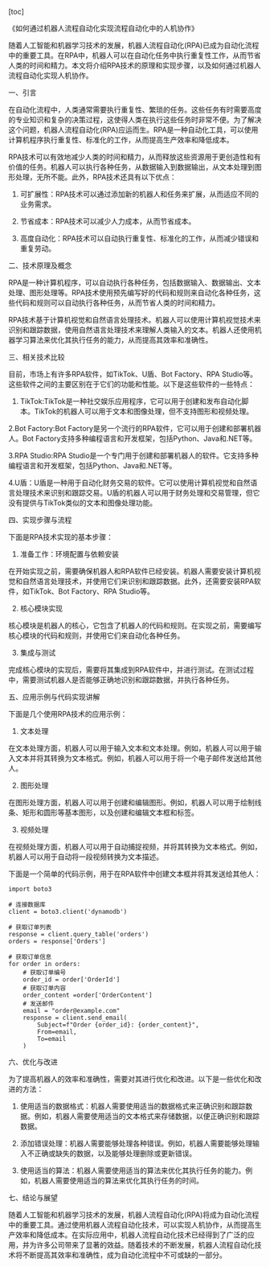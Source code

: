 
[toc]                    
                
                
《如何通过机器人流程自动化实现流程自动化中的人机协作》

随着人工智能和机器学习技术的发展，机器人流程自动化(RPA)已成为自动化流程中的重要工具。在RPA中，机器人可以在自动化任务中执行重复性工作，从而节省人类的时间和精力。本文将介绍RPA技术的原理和实现步骤，以及如何通过机器人流程自动化实现人机协作。

一、引言

在自动化流程中，人类通常需要执行重复性、繁琐的任务。这些任务有时需要高度的专业知识和复杂的决策过程，这使得人类在执行这些任务时非常不便。为了解决这个问题，机器人流程自动化(RPA)应运而生。RPA是一种自动化工具，可以使用计算机程序执行重复性、标准化的工作，从而提高生产效率和降低成本。

RPA技术可以有效地减少人类的时间和精力，从而释放这些资源用于更创造性和有价值的任务。机器人可以执行各种任务，从数据输入到数据输出，从文本处理到图形处理，无所不能。此外，RPA技术还具有以下优点：

1. 可扩展性：RPA技术可以通过添加新的机器人和任务来扩展，从而适应不同的业务需求。

2. 节省成本：RPA技术可以减少人力成本，从而节省成本。

3. 高度自动化：RPA技术可以自动执行重复性、标准化的工作，从而减少错误和重复劳动。

二、技术原理及概念

RPA是一种计算机程序，可以自动执行各种任务，包括数据输入、数据输出、文本处理、图形处理等。RPA技术使用预先编写好的代码和规则来自动化各种任务，这些代码和规则可以自动执行各种任务，从而节省人类的时间和精力。

RPA技术基于计算机视觉和自然语言处理技术。机器人可以使用计算机视觉技术来识别和跟踪数据，使用自然语言处理技术来理解人类输入的文本。机器人还使用机器学习算法来优化其执行任务的能力，从而提高其效率和准确性。

三、相关技术比较

目前，市场上有许多RPA软件，如TikTok、U盾、Bot Factory、RPA Studio等。这些软件之间的主要区别在于它们的功能和性能。以下是这些软件的一些特点：

1. TikTok:TikTok是一种社交娱乐应用程序，它可以用于创建和发布自动化脚本。TikTok的机器人可以用于文本和图像处理，但不支持图形和视频处理。

2.Bot Factory:Bot Factory是另一个流行的RPA软件，它可以用于创建和部署机器人。Bot Factory支持多种编程语言和开发框架，包括Python、Java和.NET等。

3.RPA Studio:RPA Studio是一个专门用于创建和部署机器人的软件。它支持多种编程语言和开发框架，包括Python、Java和.NET等。

4.U盾：U盾是一种用于自动化财务交易的软件。它可以使用计算机视觉和自然语言处理技术来识别和跟踪交易。U盾的机器人可以用于财务处理和交易管理，但它没有提供与TikTok类似的文本和图像处理功能。

四、实现步骤与流程

下面是RPA技术实现的基本步骤：

1. 准备工作：环境配置与依赖安装

在开始实现之前，需要确保机器人和RPA软件已经安装。机器人需要安装计算机视觉和自然语言处理技术，并使用它们来识别和跟踪数据。此外，还需要安装RPA软件，如TikTok、Bot Factory、RPA Studio等。

2. 核心模块实现

核心模块是机器人的核心，它包含了机器人的代码和规则。在实现之前，需要编写核心模块的代码和规则，并使用它们来自动化各种任务。

3. 集成与测试

完成核心模块的实现后，需要将其集成到RPA软件中，并进行测试。在测试过程中，需要测试机器人是否能够正确地识别和跟踪数据，并执行各种任务。

五、应用示例与代码实现讲解

下面是几个使用RPA技术的应用示例：

1. 文本处理

在文本处理方面，机器人可以用于输入文本和文本处理。例如，机器人可以用于输入文本并将其转换为文本格式。例如，机器人可以用于将一个电子邮件发送给其他人。

2. 图形处理

在图形处理方面，机器人可以用于创建和编辑图形。例如，机器人可以用于绘制线条、矩形和圆形等基本图形，以及创建和编辑文本框和标签。

3. 视频处理

在视频处理方面，机器人可以用于自动捕捉视频，并将其转换为文本格式。例如，机器人可以用于自动将一段视频转换为文本描述。

下面是一个简单的代码示例，用于在RPA软件中创建文本框并将其发送给其他人：

```
import boto3

# 连接数据库
client = boto3.client('dynamodb')

# 获取订单列表
response = client.query_table('orders')
orders = response['Orders']

# 获取订单信息
for order in orders:
    # 获取订单编号
    order_id = order['OrderId']
    # 获取订单内容
    order_content =order['OrderContent']
    # 发送邮件
    email = "order@example.com"
    response = client.send_email(
        Subject=f"Order {order_id}: {order_content}",
        From=email,
        To=email
    )
```

六、优化与改进

为了提高机器人的效率和准确性，需要对其进行优化和改进。以下是一些优化和改进的方法：

1. 使用适当的数据格式：机器人需要使用适当的数据格式来正确识别和跟踪数据。例如，机器人需要使用适当的文本格式来存储数据，以便正确识别和跟踪数据。

2. 添加错误处理：机器人需要能够处理各种错误。例如，机器人需要能够处理输入不正确或缺失的数据，以及能够处理删除或更新错误。

3. 使用适当的算法：机器人需要使用适当的算法来优化其执行任务的能力。例如，机器人需要使用适当的算法来优化其执行任务的时间。

七、结论与展望

随着人工智能和机器学习技术的发展，机器人流程自动化(RPA)将成为自动化流程中的重要工具。通过使用机器人流程自动化技术，可以实现人机协作，从而提高生产效率和降低成本。在实际应用中，机器人流程自动化技术已经得到了广泛的应用，并为许多公司带来了显著的效益。随着技术的不断发展，机器人流程自动化技术将不断提高其效率和准确性，成为自动化流程中不可或缺的一部分。


